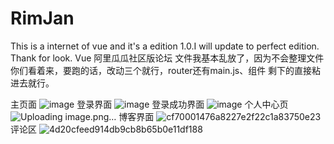# RimJan
This is a internet of vue and it's a edition 1.0.I will update to perfect edition. Thank for look.
Vue 阿里瓜瓜社区版论坛
文件我基本乱放了，因为不会整理文件
你们看着来，要跑的话，改动三个就行，router还有main.js、组件
剩下的直接粘进去就行。


 
主页面
![image](https://user-images.githubusercontent.com/87056705/206606431-0157f28c-64e1-441c-9da4-1dfb4dd67d79.png)
登录界面
![image](https://user-images.githubusercontent.com/87056705/206606461-68ce2a56-903b-4d53-ab1c-bb556b9d9255.png)
登录成功界面
![image](https://user-images.githubusercontent.com/87056705/206606504-f407ec54-4d4b-4369-8dd7-e0ad89a22bf4.png)
个人中心页
![Uploading image.png…]()
博客界面
![cf70001476a8227e2f22c1a83750e23](https://user-images.githubusercontent.com/87056705/206606387-b85bad4c-f88c-4a97-805e-2c1595e5342d.png)
评论区
![4d20cfeed914db9cb8b65b0e11df188](https://user-images.githubusercontent.com/87056705/206606277-17d8cf86-e7af-496d-b610-36427789b630.png)





